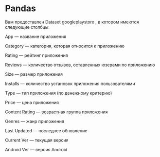 # Pandas

Вам предоставлен Dataset googleplaystore , в котором имеются следующие столбцы:

App — название приложения

Category — категория, которая относится к приложению

Rating — рейтинг приложения

Reviews — количество отзывов, оставленных юзерами по приложению

Size — размер приложения

Installs — количество установок приложения пользователями

Type — тип приложения (по денежному критерию)

Price — цена приложения

Content Rating — возрастная группа приложения

Genres — жанр приложения

Last Updated — последнее обновление

Current Ver — текущая версия

Android Ver — версия Android
